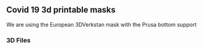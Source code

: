 ## Covid 19 3d printable masks

We are using the European 3DVerkstan mask with the Prusa bottom support

### 3D Files

<todo>
